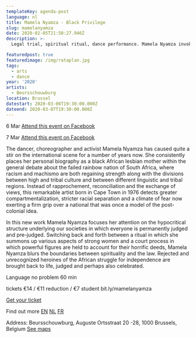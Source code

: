 ```yaml
---
templateKey: agenda-post
language: nl
title: Mamela Nyamza - Black Privilege
slug: mamelanyamza
date: 2020-02-05T21:50:27.946Z
description: >-
  Legal trial, spiritual ritual, dance performance. Mamela Nyamza invokes strong women and powerful figures from the struggle for South African independence.

featuredpost: true
featuredimage: /img/rataplan.jpg
tags:
  - arts
  - dance
year: '2020'
artists:
  - Beursschouwburg
location: Brussel
datestart: 2020-03-06T19:30:00.000Z
dateend: 2020-03-07T19:30:00.000Z
---
```

6 Mar [Attend this event on Facebook](https://www.facebook.com/events/2611324708920582/)

7 Mar [Attend this event on Facebook](https://www.facebook.com/events/2611324708920582/?event_time_id=2611324715587248)


The dancer, choreographer and activist Mamela Nyamza has caused quite a stir on the international scene for a number of years now. She consistently places her personal biography as a black African lesbian mother within the general debate about the failed rainbow nation of South Africa, where racism and machismo are both regaining strength along with the divisions between high and tribal culture and between different linguistic and tribal regions. Instead of rapprochement, reconciliation and the exchange of views, this remarkable artist born in Cape Town in 1976 detects greater compartmentalization, stricter racial separation and a climate of fear now exerting a firm grip over a national that was once a model of the post-colonial idea.

In this new work Mamela Nyamza focuses her attention on the hypocritical structure underlying our societies in which everyone is permanently judged and pre-judged. Switching back and forth between a ritual in which she summons up various aspects of strong women and a court process in which powerful figures are held to account for their horrific deeds, Mamela Nyamza blurs the boundaries between spirituality and the law. Rejected and unrecognized heroines of the African struggle for independence are brought back to life, judged and perhaps also celebrated.

Language no problem
60 min

tickets
€14 /  €11 reduction / €7 student
bit.ly/mamelanyamza

[Get your ticket](https://apps.ticketmatic.com/widgets/beursschouwburg/flow/welovewe?event=842386696379,540342693205&l=en&fbclid=IwAR10Y5n2GxhietUpQhjAHYGUTOtiaFR3IAL6xKxn2e6urJNkvc1cI0TSGnQ#!/addtickets)

Find out more
[EN](beursschouwburg.be/en/events/mamela-nyamza-black-privilege/)
[NL](beursschouwburg.be/nl/events/mamela-nyamza-black-privilege/)
[FR](beursschouwburg.be/fr/events/mamela-nyamza-black-privilege/)

Address: Beursschouwburg, Auguste Ortsstraat 20 -28, 1000 Brussels, Belgium [See maps](https://goo.gl/maps/DhBu8cak4gTzckgZA)
